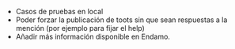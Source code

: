 
* Casos de pruebas en local
* Poder forzar la publicación de toots sin que sean respuestas a la mención (por ejemplo para fijar el help)
* Añadir más información disponible en Endamo. 
